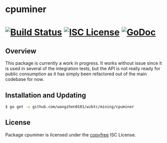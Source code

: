 cpuminer
========

[![Build Status](http://img.shields.io/travis/wangzhen0101/wzbtc.svg)](https://travis-ci.org/wangzhen0101/wzbtc)
[![ISC License](http://img.shields.io/badge/license-ISC-blue.svg)](http://copyfree.org)
[![GoDoc](https://img.shields.io/badge/godoc-reference-blue.svg)](http://godoc.org/github.com/wangzhen0101/wzbtc/mining/cpuminer)
=======

## Overview

This package is currently a work in progress.  It works without issue since it
is used in several of the integration tests, but the API is not really ready for
public consumption as it has simply been refactored out of the main codebase for
now.

## Installation and Updating

```bash
$ go get -u github.com/wangzhen0101/wzbtc/mining/cpuminer
```

## License

Package cpuminer is licensed under the [copyfree](http://copyfree.org) ISC
License.
